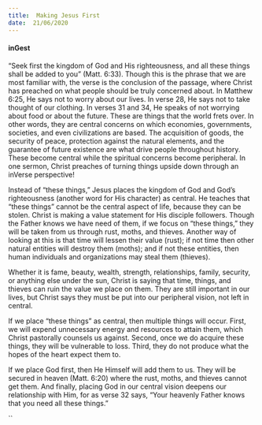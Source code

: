 ```yaml
---
title:  Making Jesus First
date:  21/06/2020
---
```


#### inGest

“Seek first the kingdom of God and His righteousness, and all these things shall be added to you” (Matt. 6:33). Though this is the phrase that we are most familiar with, the verse is the conclusion of the passage, where Christ has preached on what people should be truly concerned about. In Matthew 6:25, He says not to worry about our lives. In verse 28, He says not to take thought of our clothing. In verses 31 and 34, He speaks of not worrying about food or about the future. These are things that the world frets over. In other words, they are central concerns on which economies, governments, societies, and even civilizations are based. The acquisition of goods, the security of peace, protection against the natural elements, and the guarantee of future existence are what drive people throughout history. These become central while the spiritual concerns become peripheral. In one sermon, Christ preaches of turning things upside down through an inVerse perspective!

Instead of “these things,” Jesus places the kingdom of God and God’s righteousness (another word for His character) as central. He teaches that “these things” cannot be the central aspect of life, because they can be stolen. Christ is making a value statement for His disciple followers. Though the Father knows we have need of them, if we focus on “these things,” they will be taken from us through rust, moths, and thieves. Another way of looking at this is that time will lessen their value (rust); if not time then other natural entities will destroy them (moths); and if not these entities, then human individuals and organizations may steal them (thieves).

Whether it is fame, beauty, wealth, strength, relationships, family, security, or anything else under the sun, Christ is saying that time, things, and thieves can ruin the value we place on them. They are still important in our lives, but Christ says they must be put into our peripheral vision, not left in central.

If we place “these things” as central, then multiple things will occur. First, we will expend unnecessary energy and resources to attain them, which Christ pastorally counsels us against. Second, once we do acquire these things, they will be vulnerable to loss. Third, they do not produce what the hopes of the heart expect them to.

If we place God first, then He Himself will add them to us. They will be secured in heaven (Matt. 6:20) where the rust, moths, and thieves cannot get them. And finally, placing God in our central vision deepens our relationship with Him, for as verse 32 says, “Your heavenly Father knows that you need all these things.”

``